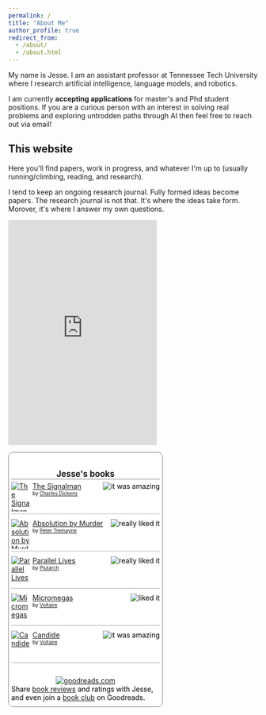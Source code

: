 ```yaml
---
permalink: /
title: "About Me"
author_profile: true
redirect_from: 
  - /about/
  - /about.html
---
```




My name is Jesse. I am an assistant professor at Tennessee Tech University where I research artificial intelligence, language models, and robotics. 

I am currently **accepting applications** for master's and Phd student positions. If you are a curious person with an interest in solving real problems and exploring untrodden paths through AI then feel free to reach out via email! 

This website
------
Here you'll find papers, work in progress, and whatever I'm up to (usually running/climbing, reading, and research). 

I tend to keep an ongoing research journal. Fully formed ideas become papers. The research journal is not that. It's where the ideas take form. Morover, it's where I answer my own questions.


<p float="left">
<iframe height='454' width='300' frameborder='0' allowtransparency='true' scrolling='no' src='https://www.strava.com/athletes/100752705/latest-rides/274d85ff1858403cdb3ff73155d333f9acb777f8'></iframe>





  <!-- Show static HTML/CSS as a placeholder in case js is not enabled - javascript include will override this if things work -->
  <style type="text/css" media="screen">
  .gr_custom_container_ {
  /* customize your Goodreads widget container here*/
  border: 1px solid gray;
  border-radius:10px;
  padding: 10px 5px 10px 5px;
  background-color: #FFF;
  color: #000;
  width: 300px
  }
  .gr_custom_header_ {
  /* customize your Goodreads header here*/
  border-bottom: 1px solid gray;
  width: 100%;
  margin-bottom: 5px;
  text-align: center;
  font-size: 120%
  }
  .gr_custom_each_container_ {
  /* customize each individual book container here */
  width: 100%;
  clear: both;
  margin-bottom: 10px;
  overflow: auto;
  padding-bottom: 4px;
  border-bottom: 1px solid #aaa;
  }
  .gr_custom_book_container_ {
  /* customize your book covers here */
  overflow: hidden;
  height: 60px;
  float: left;
  margin-right: 4px;
  width: 39px;
  }
  .gr_custom_author_ {
  /* customize your author names here */
  font-size: 10px;
  }
  .gr_custom_tags_ {
  /* customize your tags here */
  font-size: 10px;
  color: gray;
  }
  .gr_custom_rating_ {
  /* customize your rating stars here */
  float: right;
  }
  </style>
  
  <div id="gr_custom_widget_">
      <div class="gr_custom_container_">
  <h2 class="gr_custom_header_">
  <a style="text-decoration: none;" rel="nofollow" href="https://www.goodreads.com/review/list/178001093-jesse-roberts?shelf=read&amp;utm_medium=api&amp;utm_source=custom_widget">Jesse&#39;s books</a>
  </h2>
  <div class="gr_custom_each_container_">
      <div class="gr_custom_book_container_">
        <a title="The Signalman" rel="nofollow" href="https://www.goodreads.com/review/show/6485616200?utm_medium=api&amp;utm_source=custom_widget"><img alt="The Signalman" border="0" src="https://i.gr-assets.com/images/S/compressed.photo.goodreads.com/books/1338150001l/9968921._SY75_.jpg" /></a>
      </div>
      <div class="gr_custom_rating_">
        <span class=" staticStars notranslate" title="it was amazing"><img alt="it was amazing" src="https://s.gr-assets.com/images/layout/gr_red_star_active.png" /><img alt="" src="https://s.gr-assets.com/images/layout/gr_red_star_active.png" /><img alt="" src="https://s.gr-assets.com/images/layout/gr_red_star_active.png" /><img alt="" src="https://s.gr-assets.com/images/layout/gr_red_star_active.png" /><img alt="" src="https://s.gr-assets.com/images/layout/gr_red_star_active.png" /></span>
      </div>
      <div class="gr_custom_title_">
        <a rel="nofollow" href="https://www.goodreads.com/review/show/6485616200?utm_medium=api&amp;utm_source=custom_widget">The Signalman</a>
      </div>
      <div class="gr_custom_author_">
        by <a rel="nofollow" href="https://www.goodreads.com/author/show/239579.Charles_Dickens">Charles Dickens</a>
      </div>
  </div>
  <div class="gr_custom_each_container_">
      <div class="gr_custom_book_container_">
        <a title="Absolution by Murder (Sister Fidelma, #1)" rel="nofollow" href="https://www.goodreads.com/review/show/6485615630?utm_medium=api&amp;utm_source=custom_widget"><img alt="Absolution by Murder" border="0" src="https://i.gr-assets.com/images/S/compressed.photo.goodreads.com/books/1399951107l/706476._SY75_.jpg" /></a>
      </div>
      <div class="gr_custom_rating_">
        <span class=" staticStars notranslate" title="really liked it"><img alt="really liked it" src="https://s.gr-assets.com/images/layout/gr_red_star_active.png" /><img alt="" src="https://s.gr-assets.com/images/layout/gr_red_star_active.png" /><img alt="" src="https://s.gr-assets.com/images/layout/gr_red_star_active.png" /><img alt="" src="https://s.gr-assets.com/images/layout/gr_red_star_active.png" /><img alt="" src="https://s.gr-assets.com/images/layout/gr_red_star_inactive.png" /></span>
      </div>
      <div class="gr_custom_title_">
        <a rel="nofollow" href="https://www.goodreads.com/review/show/6485615630?utm_medium=api&amp;utm_source=custom_widget">Absolution by Murder</a>
      </div>
      <div class="gr_custom_author_">
        by <a rel="nofollow" href="https://www.goodreads.com/author/show/16291.Peter_Tremayne">Peter Tremayne</a>
      </div>
  </div>
  <div class="gr_custom_each_container_">
      <div class="gr_custom_book_container_">
        <a title="Parallel Lives" rel="nofollow" href="https://www.goodreads.com/review/show/6485614975?utm_medium=api&amp;utm_source=custom_widget"><img alt="Parallel Lives" border="0" src="https://i.gr-assets.com/images/S/compressed.photo.goodreads.com/books/1365654635l/3679100._SY75_.jpg" /></a>
      </div>
      <div class="gr_custom_rating_">
        <span class=" staticStars notranslate" title="really liked it"><img alt="really liked it" src="https://s.gr-assets.com/images/layout/gr_red_star_active.png" /><img alt="" src="https://s.gr-assets.com/images/layout/gr_red_star_active.png" /><img alt="" src="https://s.gr-assets.com/images/layout/gr_red_star_active.png" /><img alt="" src="https://s.gr-assets.com/images/layout/gr_red_star_active.png" /><img alt="" src="https://s.gr-assets.com/images/layout/gr_red_star_inactive.png" /></span>
      </div>
      <div class="gr_custom_title_">
        <a rel="nofollow" href="https://www.goodreads.com/review/show/6485614975?utm_medium=api&amp;utm_source=custom_widget">Parallel Lives</a>
      </div>
      <div class="gr_custom_author_">
        by <a rel="nofollow" href="https://www.goodreads.com/author/show/31015.Plutarch">Plutarch</a>
      </div>
  </div>
  <div class="gr_custom_each_container_">
      <div class="gr_custom_book_container_">
        <a title="Micromegas" rel="nofollow" href="https://www.goodreads.com/review/show/6485614197?utm_medium=api&amp;utm_source=custom_widget"><img alt="Micromegas" border="0" src="https://i.gr-assets.com/images/S/compressed.photo.goodreads.com/books/1181459579l/1156110._SX50_.jpg" /></a>
      </div>
      <div class="gr_custom_rating_">
        <span class=" staticStars notranslate" title="liked it"><img alt="liked it" src="https://s.gr-assets.com/images/layout/gr_red_star_active.png" /><img alt="" src="https://s.gr-assets.com/images/layout/gr_red_star_active.png" /><img alt="" src="https://s.gr-assets.com/images/layout/gr_red_star_active.png" /><img alt="" src="https://s.gr-assets.com/images/layout/gr_red_star_inactive.png" /><img alt="" src="https://s.gr-assets.com/images/layout/gr_red_star_inactive.png" /></span>
      </div>
      <div class="gr_custom_title_">
        <a rel="nofollow" href="https://www.goodreads.com/review/show/6485614197?utm_medium=api&amp;utm_source=custom_widget">Micromegas</a>
      </div>
      <div class="gr_custom_author_">
        by <a rel="nofollow" href="https://www.goodreads.com/author/show/5754446.Voltaire">Voltaire</a>
      </div>
  </div>
  <div class="gr_custom_each_container_">
      <div class="gr_custom_book_container_">
        <a title="Candide" rel="nofollow" href="https://www.goodreads.com/review/show/6485613748?utm_medium=api&amp;utm_source=custom_widget"><img alt="Candide" border="0" src="https://i.gr-assets.com/images/S/compressed.photo.goodreads.com/books/1345060082l/19380._SY75_.jpg" /></a>
      </div>
      <div class="gr_custom_rating_">
        <span class=" staticStars notranslate" title="it was amazing"><img alt="it was amazing" src="https://s.gr-assets.com/images/layout/gr_red_star_active.png" /><img alt="" src="https://s.gr-assets.com/images/layout/gr_red_star_active.png" /><img alt="" src="https://s.gr-assets.com/images/layout/gr_red_star_active.png" /><img alt="" src="https://s.gr-assets.com/images/layout/gr_red_star_active.png" /><img alt="" src="https://s.gr-assets.com/images/layout/gr_red_star_active.png" /></span>
      </div>
      <div class="gr_custom_title_">
        <a rel="nofollow" href="https://www.goodreads.com/review/show/6485613748?utm_medium=api&amp;utm_source=custom_widget">Candide</a>
      </div>
      <div class="gr_custom_author_">
        by <a rel="nofollow" href="https://www.goodreads.com/author/show/5754446.Voltaire">Voltaire</a>
      </div>
  </div>
  <br style="clear: both"/>
  <center>
  <a rel="nofollow" href="https://www.goodreads.com/"><img alt="goodreads.com" style="border:0" src="https://s.gr-assets.com/images/widget/widget_logo.gif" /></a>
  </center>
  <noscript>
  Share <a rel="nofollow" href="https://www.goodreads.com/">book reviews</a> and ratings with Jesse, and even join a <a rel="nofollow" href="https://www.goodreads.com/group">book club</a> on Goodreads.
  </noscript>
  </div>
  
  </div>
  <script src="https://www.goodreads.com/review/custom_widget/178001093.Jesse's%20bookshelf:%20read?cover_position=&cover_size=&num_books=5&order=&shelf=&sort=&widget_bg_transparent=" type="text/javascript" charset="utf-8"></script>

</p>
